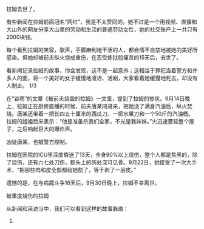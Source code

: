 拉姆去世了。

有些新闻在拉姆前面冠名“网红”，我是不太赞同的。她不过是一个用视频、直播和大山外的网友分享大山里的劳动和生活的普通劳动女性，她的社交账户上一共只有2000块钱。

每个看到拉姆的笑容，歌声，手脚麻利地干活的人，都会情不自禁地被她的美好所感染。但她却被前夫纵火烧成重伤，在忍受炼狱般痛苦的15天后，去世了。

看新闻记录拉姆的故事，你会发现，这不是一起意外；这相当于罪犯当着警方和许多人的面，将一个美好的女子缓慢地凌迟、活剐，大家看着她缓慢地死去，却没有人制止。 1/3

在“谷雨”的文章《被前夫烧毁的拉姆》一文里，提到了拉姆的惨状。9月14日晚上，拉姆正在厨房直播的时候，前夫唐某闯进来，把她浇了满身汽油后，纵火焚烧。唐某还带着一把长四五十厘米的西瓜刀、一把水果刀和一个50斤的汽油桶。拉姆的姐姐后来表示：“他是准备杀我们全家，不光是我妹妹。”火迅速蔓延整个屋子，之后响起巨大的爆炸声。

凶徒唐某，也被警方控制。

拉姆在医院的ICU里深度昏迷了13天，全身90%以上烧伤，整个人都是焦黑的，除了烧伤，还有六七处刀伤，额头上的伤处深可见骨。9月22日，她接受了一次大手术，“把那些肉和皮全部都给她割了，等于剥了一层皮。”

遗憾的是，在与病魔斗争16天后，9月30日晚上，拉姆不幸离世。

被重度烧伤的拉姆

从新闻和采访当中，我们可以看到这样的故事脉络：

1.